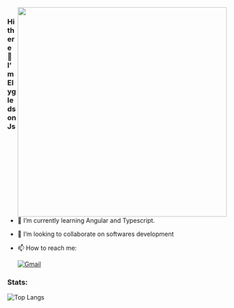 <img align='right' src='https://mir-s3-cdn-cf.behance.net/project_modules/max_1200/22b22287602523.5dbd29081561d.gif' width="480">

### Hi there 👋 I'm Elygledson Js

- 🌱 I’m currently learning Angular and Typescript.
- 👯 I’m looking to collaborate on softwares development    
- 📫 How to reach me: 

   <a href="mailto:elygledsonjs@gmail.com"><img alt="Gmail" src="https://img.shields.io/badge/Gmail-D14836?style=flat&logo=gmail&logoColor=white" /></a> &nbsp;

### Stats:
![Top Langs](https://github-readme-stats.vercel.app/api/top-langs/?username=Elygledson&theme=radical&layout=compact&show_icons=true)
